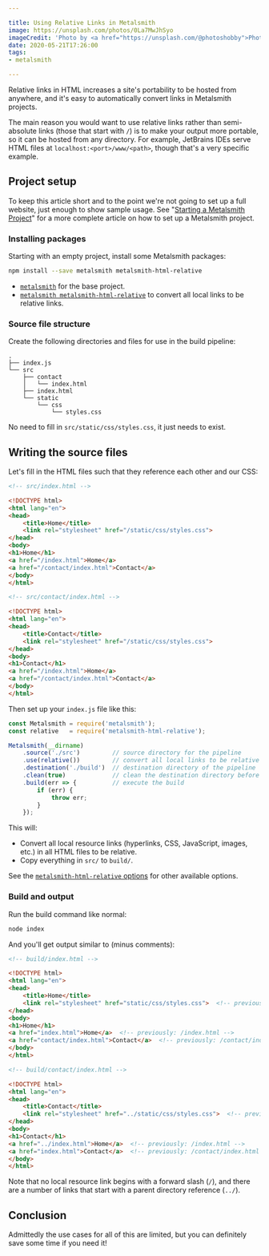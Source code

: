 ```yaml
---

title: Using Relative Links in Metalsmith
image: https://unsplash.com/photos/0La7MwJhSyo
imageCredit: 'Photo by <a href="https://unsplash.com/@photoshobby">Photos Hobby</a> on <a href="https://unsplash.com/photos/0La7MwJhSyo">Unsplash</a>'
date: 2020-05-21T17:26:00
tags:
- metalsmith

---
```


Relative links in HTML increases a site's portability to be hosted from anywhere, and it's easy to automatically convert links in Metalsmith projects.

The main reason you would want to use relative links rather than semi-absolute links (those that start with `/`) is to make your output more portable, so it can be hosted from any directory. For example, JetBrains IDEs serve HTML files at `localhost:<port>/www/<path>`, though that's a very specific example.

## Project setup

To keep this article short and to the point we're not going to set up a full website, just enough to show sample usage. See "[Starting a Metalsmith Project](/blog/starting-a-metalsmith-project)" for a more complete article on how to set up a Metalsmith project.

### Installing packages

Starting with an empty project, install some Metalsmith packages:

```bash
npm install --save metalsmith metalsmith-html-relative
```

- [`metalsmith`](https://www.npmjs.com/package/metalsmith) for the base project.
- [`metalsmith metalsmith-html-relative`](https://www.npmjs.com/package/metalsmith-html-relative) to convert all local links to be relative links.

### Source file structure

Create the following directories and files for use in the build pipeline:

```text
.
├── index.js
└── src
    ├── contact
    │   └── index.html
    ├── index.html
    └── static
        └── css
            └── styles.css
```

No need to fill in `src/static/css/styles.css`, it just needs to exist.

## Writing the source files

Let's fill in the HTML files such that they reference each other and our CSS:

```html
<!-- src/index.html -->

<!DOCTYPE html>
<html lang="en">
<head>
    <title>Home</title>
    <link rel="stylesheet" href="/static/css/styles.css">
</head>
<body>
<h1>Home</h1>
<a href="/index.html">Home</a>
<a href="/contact/index.html">Contact</a>
</body>
</html>
```

```html
<!-- src/contact/index.html -->

<!DOCTYPE html>
<html lang="en">
<head>
    <title>Contact</title>
    <link rel="stylesheet" href="/static/css/styles.css">
</head>
<body>
<h1>Contact</h1>
<a href="/index.html">Home</a>
<a href="/contact/index.html">Contact</a>
</body>
</html>
```

Then set up your `index.js` file like this:

```javascript
const Metalsmith = require('metalsmith');
const relative   = require('metalsmith-html-relative');

Metalsmith(__dirname)
    .source('./src')         // source directory for the pipeline
    .use(relative())         // convert all local links to be relative links
    .destination('./build')  // destination directory of the pipeline
    .clean(true)             // clean the destination directory before build
    .build(err => {          // execute the build
        if (err) {
            throw err;
        }
    });
```

This will:

- Convert all local resource links (hyperlinks, CSS, JavaScript, images, etc.) in all HTML files to be relative.
- Copy everything in `src/` to `build/`.

See the [`metalsmith-html-relative` options](https://www.npmjs.com/package/metalsmith-html-relative#options) for other available options.

### Build and output

Run the build command like normal:

```bash
node index
```

And you'll get output similar to (minus comments):

```html
<!-- build/index.html -->

<!DOCTYPE html>
<html lang="en">
<head>
    <title>Home</title>
    <link rel="stylesheet" href="static/css/styles.css">  <!-- previously: /static/css/styles.css -->
</head>
<body>
<h1>Home</h1>
<a href="index.html">Home</a>  <!-- previously: /index.html -->
<a href="contact/index.html">Contact</a>  <!-- previously: /contact/index.html -->
</body>
</html>
```

```html
<!-- build/contact/index.html -->

<!DOCTYPE html>
<html lang="en">
<head>
    <title>Contact</title>
    <link rel="stylesheet" href="../static/css/styles.css">  <!-- previously: /static/css/styles.css -->
</head>
<body>
<h1>Contact</h1>
<a href="../index.html">Home</a>  <!-- previously: /index.html -->
<a href="index.html">Contact</a>  <!-- previously: /contact/index.html -->
</body>
</html>
```

Note that no local resource link begins with a forward slash (`/`), and there are a number of links that start with a parent directory reference (`../`).

## Conclusion

Admittedly the use cases for all of this are limited, but you can definitely save some time if you need it!
